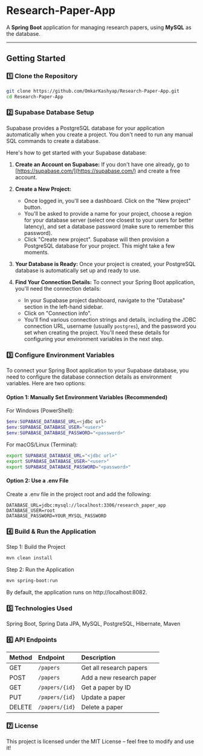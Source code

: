 # Research-Paper-App

A **Spring Boot** application for managing research papers, using **MySQL** as the database.

---

## Getting Started

### 1️⃣ Clone the Repository

```bash
git clone https://github.com/OmkarKashyap/Research-Paper-App.git
cd Research-Paper-App
```

### 2️⃣ Supabase Database Setup

Supabase provides a PostgreSQL database for your application automatically when you create a project. You don't need to run any manual SQL commands to create a database.

Here's how to get started with your Supabase database:

1.  **Create an Account on Supabase:** If you don't have one already, go to [https://supabase.com/](https://supabase.com/) and create a free account.

2.  **Create a New Project:**

    - Once logged in, you'll see a dashboard. Click on the "New project" button.
    - You'll be asked to provide a name for your project, choose a region for your database server (select one closest to your users for better latency), and set a database password (make sure to remember this password).
    - Click "Create new project". Supabase will then provision a PostgreSQL database for your project. This might take a few moments.

3.  **Your Database is Ready:** Once your project is created, your PostgreSQL database is automatically set up and ready to use.

4.  **Find Your Connection Details:** To connect your Spring Boot application, you'll need the connection details:
    - In your Supabase project dashboard, navigate to the "Database" section in the left-hand sidebar.
    - Click on "Connection info".
    - You'll find various connection strings and details, including the JDBC connection URL, username (usually `postgres`), and the password you set when creating the project. You'll need these details for configuring your environment variables in the next step.

### 3️⃣ Configure Environment Variables

To connect your Spring Boot application to your Supabase database, you need to configure the database connection details as environment variables. Here are two options:

#### Option 1: Manually Set Environment Variables (Recommended)

For Windows (PowerShell):

```powershell
$env:SUPABASE_DATABASE_URL=<jdbc url>
$env:SUPABASE_DATABASE_USER="<user>"
$env:SUPABASE_DATABASE_PASSWORD="<password>"
```

For macOS/Linux (Terminal):

```bash
export SUPABASE_DATABASE_URL="<jdbc url>"
export SUPABASE_DATABASE_USER="<user>"
export SUPABASE_DATABASE_PASSWORD="<password>"
```

#### Option 2: Use a .env File

Create a .env file in the project root and add the following:

```Ini, TOML
DATABASE_URL=jdbc:mysql://localhost:3306/research_paper_app
DATABASE_USER=root
DATABASE_PASSWORD=YOUR_MYSQL_PASSWORD
```

### 4️⃣ Build & Run the Application

Step 1: Build the Project

```bash
mvn clean install
```

Step 2: Run the Application

```bash
mvn spring-boot:run
```

By default, the application runs on http://localhost:8082.

### 5️⃣ Technologies Used

Spring Boot,
Spring Data JPA,
MySQL,
PostgreSQL,
Hibernate,
Maven

### 6️⃣ API Endpoints

| Method | Endpoint       | Description              |
| :----- | :------------- | :----------------------- |
| GET    | `/papers`      | Get all research papers  |
| POST   | `/papers`      | Add a new research paper |
| GET    | `/papers/{id}` | Get a paper by ID        |
| PUT    | `/papers/{id}` | Update a paper           |
| DELETE | `/papers/{id}` | Delete a paper           |

### 7️⃣ License

This project is licensed under the MIT License – feel free to modify and use it!
